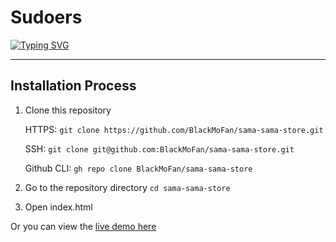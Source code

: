 # Sudoers
[![Typing SVG](https://readme-typing-svg.herokuapp.com?font=roboto&color=%23D90416&lines=Sama-sama+Store;GDSC+HackFest+2022+by+GDSC-Loyola)](https://git.io/typing-svg)

---
## Installation Process
1. Clone this repository

    HTTPS:
      `git clone https://github.com/BlackMoFan/sama-sama-store.git`

    SSH:
      `git clone git@github.com:BlackMoFan/sama-sama-store.git`

    Github CLI:
      `gh repo clone BlackMoFan/sama-sama-store`
    
2. Go to the repository directory
	`cd sama-sama-store`
  
3. Open index.html


Or you can view the [live demo here](https://sama-sama-store.vercel.app/)
